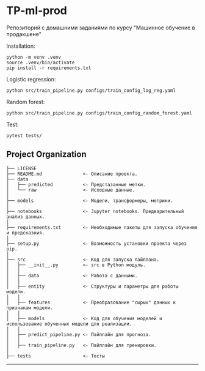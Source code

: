 # TP-ml-prod
Репозиторий с домашними заданиями по курсу "Машинное обучение в продакшене"

Installation: 
~~~
python -m venv .venv
source .venv/bin/activate
pip install -r requirements.txt
~~~
Logistic regression:
~~~
python src/train_pipeline.py configs/train_config_log_reg.yaml
~~~
Random forest:
~~~
python src/train_pipeline.py configs/train_config_random_forest.yaml
~~~

Test:
~~~
pytest tests/
~~~

Project Organization
------------

    ├── LICENSE
    ├── README.md               <- Описание проекта.
    ├── data
    │   ├── predicted           <- Предстазанные метки.
    │   └── raw                 <- Исходные данные.
    │
    ├── models                  <- Модели, трансформеры, метрики.
    │
    ├── notebooks               <- Jupyter notebooks. Предварительный анализ данных.
    │
    ├── requirements.txt        <- Необходимые пакеты для запуска обучения и предсказния.
    │
    ├── setup.py                <- Возможность установки проекта через pip.
    │
    ├── src                     <- Код для запуска пайплана.
    │   ├── __init__.py         <- src в Python модуль.
    │   │
    │   ├── data                <- Работа с данными.
    │   │
    │   ├── entity              <- Структуры и параметры для работы модели.
    │   │
    │   ├── features            <- Преобразование "сырых" данных к признакам модели.
    │   │
    │   ├── models              <- Код для обучения моделей и использование обученных модели для реализации.
    │   │
    │   ├── predict_pipeline.py <- Пайплайн для прогноза.
    │   │
    │   ├── train_pipeline.py   <- Пайплайн для тренировки.
    │
    ├── tests                   <- Тесты

--------